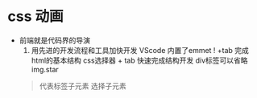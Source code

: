 # css 动画
- 前端就是代码界的导演
   1. 用先进的开发流程和工具加快开发
     VScode 内置了emmet
     ! +tab 完成html的基本结构
     css选择器 + tab 快速完成结构开发
     div标签可以省略 img.star
     > 代表标签子元素 选择子元素